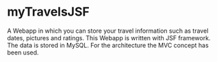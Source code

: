 # myTravelsJSF

A Webapp in which you can store your travel information such as travel dates, pictures and ratings. This Webapp is written with JSF framework. The data is stored in MySQL.
For the architecture the MVC concept has been used.
